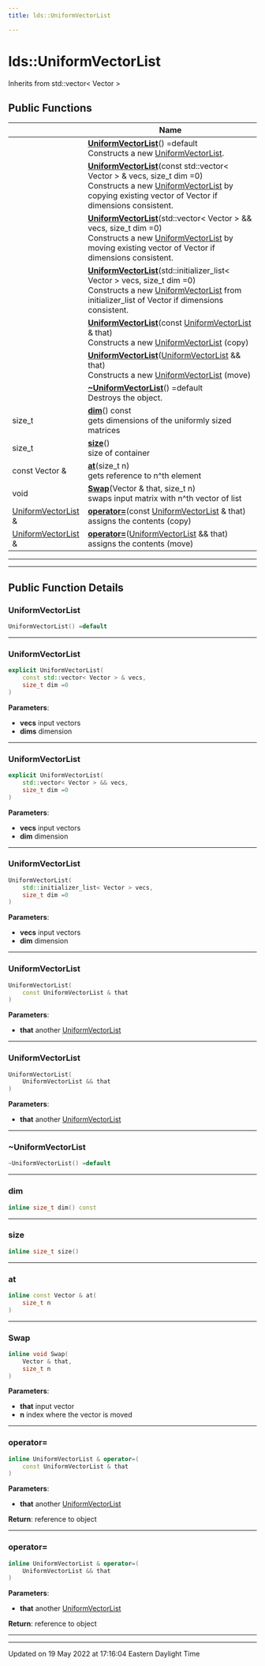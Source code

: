 ```yaml
---
title: lds::UniformVectorList

---
```


# lds::UniformVectorList



Inherits from std::vector< Vector >

## Public Functions

|                | Name           |
| -------------- | -------------- |
| | **[UniformVectorList](/lds-ctrl-est/docs/api/classes/classlds_1_1uniformvectorlist/#function-uniformvectorlist)**() =default<br>Constructs a new [UniformVectorList](/lds-ctrl-est/docs/api/classes/classlds_1_1uniformvectorlist/).  |
| | **[UniformVectorList](/lds-ctrl-est/docs/api/classes/classlds_1_1uniformvectorlist/#function-uniformvectorlist)**(const std::vector< Vector > & vecs, size_t dim =0)<br>Constructs a new [UniformVectorList](/lds-ctrl-est/docs/api/classes/classlds_1_1uniformvectorlist/) by copying existing vector of Vector if dimensions consistent.  |
| | **[UniformVectorList](/lds-ctrl-est/docs/api/classes/classlds_1_1uniformvectorlist/#function-uniformvectorlist)**(std::vector< Vector > && vecs, size_t dim =0)<br>Constructs a new [UniformVectorList](/lds-ctrl-est/docs/api/classes/classlds_1_1uniformvectorlist/) by moving existing vector of Vector if dimensions consistent.  |
| | **[UniformVectorList](/lds-ctrl-est/docs/api/classes/classlds_1_1uniformvectorlist/#function-uniformvectorlist)**(std::initializer_list< Vector > vecs, size_t dim =0)<br>Constructs a new [UniformVectorList](/lds-ctrl-est/docs/api/classes/classlds_1_1uniformvectorlist/) from initializer_list of Vector if dimensions consistent.  |
| | **[UniformVectorList](/lds-ctrl-est/docs/api/classes/classlds_1_1uniformvectorlist/#function-uniformvectorlist)**(const [UniformVectorList](/lds-ctrl-est/docs/api/classes/classlds_1_1uniformvectorlist/) & that)<br>Constructs a new [UniformVectorList](/lds-ctrl-est/docs/api/classes/classlds_1_1uniformvectorlist/) (copy)  |
| | **[UniformVectorList](/lds-ctrl-est/docs/api/classes/classlds_1_1uniformvectorlist/#function-uniformvectorlist)**([UniformVectorList](/lds-ctrl-est/docs/api/classes/classlds_1_1uniformvectorlist/) && that)<br>Constructs a new [UniformVectorList](/lds-ctrl-est/docs/api/classes/classlds_1_1uniformvectorlist/) (move)  |
| | **[~UniformVectorList](/lds-ctrl-est/docs/api/classes/classlds_1_1uniformvectorlist/#function-~uniformvectorlist)**() =default<br>Destroys the object.  |
| size_t | **[dim](/lds-ctrl-est/docs/api/classes/classlds_1_1uniformvectorlist/#function-dim)**() const<br>gets dimensions of the uniformly sized matrices  |
| size_t | **[size](/lds-ctrl-est/docs/api/classes/classlds_1_1uniformvectorlist/#function-size)**()<br>size of container  |
| const Vector & | **[at](/lds-ctrl-est/docs/api/classes/classlds_1_1uniformvectorlist/#function-at)**(size_t n)<br>gets reference to n^th element  |
| void | **[Swap](/lds-ctrl-est/docs/api/classes/classlds_1_1uniformvectorlist/#function-swap)**(Vector & that, size_t n)<br>swaps input matrix with n^th vector of list  |
| [UniformVectorList](/lds-ctrl-est/docs/api/classes/classlds_1_1uniformvectorlist/) & | **[operator=](/lds-ctrl-est/docs/api/classes/classlds_1_1uniformvectorlist/#function-operator=)**(const [UniformVectorList](/lds-ctrl-est/docs/api/classes/classlds_1_1uniformvectorlist/) & that)<br>assigns the contents (copy)  |
| [UniformVectorList](/lds-ctrl-est/docs/api/classes/classlds_1_1uniformvectorlist/) & | **[operator=](/lds-ctrl-est/docs/api/classes/classlds_1_1uniformvectorlist/#function-operator=)**([UniformVectorList](/lds-ctrl-est/docs/api/classes/classlds_1_1uniformvectorlist/) && that)<br>assigns the contents (move)  |

---
---
## Public Function Details

### **UniformVectorList**

```cpp
UniformVectorList() =default
```



---
### **UniformVectorList**

```cpp
explicit UniformVectorList(
    const std::vector< Vector > & vecs,
    size_t dim =0
)
```



**Parameters**:

  * **vecs** input vectors 
  * **dims** dimension 


---
### **UniformVectorList**

```cpp
explicit UniformVectorList(
    std::vector< Vector > && vecs,
    size_t dim =0
)
```



**Parameters**:

  * **vecs** input vectors 
  * **dim** dimension 


---
### **UniformVectorList**

```cpp
UniformVectorList(
    std::initializer_list< Vector > vecs,
    size_t dim =0
)
```



**Parameters**:

  * **vecs** input vectors 
  * **dim** dimension 


---
### **UniformVectorList**

```cpp
UniformVectorList(
    const UniformVectorList & that
)
```



**Parameters**:

  * **that** another [UniformVectorList](/lds-ctrl-est/docs/api/classes/classlds_1_1uniformvectorlist/)


---
### **UniformVectorList**

```cpp
UniformVectorList(
    UniformVectorList && that
)
```



**Parameters**:

  * **that** another [UniformVectorList](/lds-ctrl-est/docs/api/classes/classlds_1_1uniformvectorlist/)


---
### **~UniformVectorList**

```cpp
~UniformVectorList() =default
```



---
### **dim**

```cpp
inline size_t dim() const
```



---
### **size**

```cpp
inline size_t size()
```



---
### **at**

```cpp
inline const Vector & at(
    size_t n
)
```



---
### **Swap**

```cpp
inline void Swap(
    Vector & that,
    size_t n
)
```



**Parameters**:

  * **that** input vector 
  * **n** index where the vector is moved 


---
### **operator=**

```cpp
inline UniformVectorList & operator=(
    const UniformVectorList & that
)
```



**Parameters**:

  * **that** another [UniformVectorList](/lds-ctrl-est/docs/api/classes/classlds_1_1uniformvectorlist/)


**Return**: reference to object 

---
### **operator=**

```cpp
inline UniformVectorList & operator=(
    UniformVectorList && that
)
```



**Parameters**:

  * **that** another [UniformVectorList](/lds-ctrl-est/docs/api/classes/classlds_1_1uniformvectorlist/)


**Return**: reference to object 

---


-------------------------------

Updated on 19 May 2022 at 17:16:04 Eastern Daylight Time
